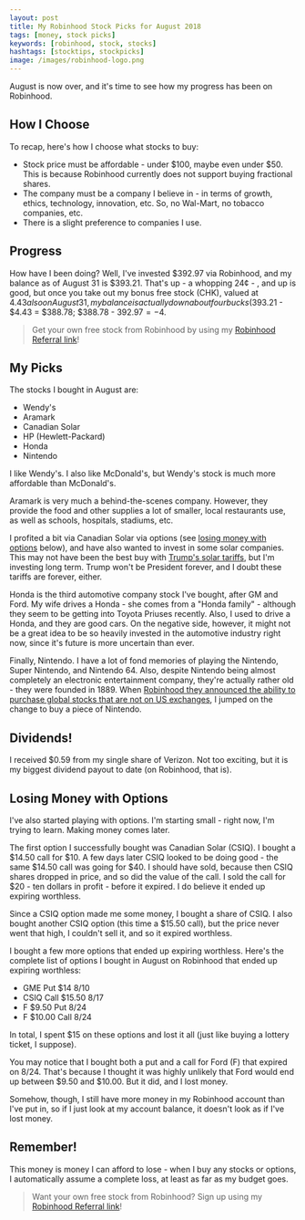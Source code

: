```yaml
---
layout: post
title: My Robinhood Stock Picks for August 2018
tags: [money, stock picks]
keywords: [robinhood, stock, stocks]
hashtags: [stocktips, stockpicks]
image: /images/robinhood-logo.png
---
```


August is now over, and it's time to see how my progress has been on Robinhood.

## How I Choose

To recap, here's how I choose what stocks to buy:

* Stock price must be affordable - under $100, maybe even under $50. This is because Robinhood currently does not support buying fractional shares.
* The company must be a company I believe in - in terms of growth, ethics, technology, innovation, etc. So, no Wal-Mart, no tobacco companies, etc.
* There is a slight preference to companies I use.

## Progress

How have I been doing? Well, I've invested $392.97 via Robinhood, and my balance as of August 31 is $393.21. That's up - a whopping 24&cent; - , and up is good, but once you take out my bonus free stock (CHK), valued at $4.43 also on August 31, my balance is actually down about four bucks  ($393.21 - $4.43 = $388.78; $388.78 - $392.97 = -$4.

> Get your own free stock from Robinhood by using my [Robinhood Referral link](https://hendrixjoseph.github.io/robinhood/)!

## My Picks

The stocks I bought in August are:

* Wendy's
* Aramark
* Canadian Solar
* HP (Hewlett-Packard)
* Honda
* Nintendo

I like Wendy's. I also like McDonald's, but Wendy's stock is much more affordable than McDonald's.

Aramark is very much a behind-the-scenes company. However, they provide the food and other supplies a lot of smaller, local restaurants use, as well as schools, hospitals, stadiums, etc.

I profited a bit via Canadian Solar via options (see [losing money with options](#losing-money-with-options) below), and have also wanted to invest in some solar companies. This may not have been the best buy with [Trump's solar tariffs](https://www.reuters.com/article/us-trump-effect-solar-insight/billions-in-u-s-solar-projects-shelved-after-trump-panel-tariff-idUSKCN1J30CT), but I'm investing long term. Trump won't be President forever, and I doubt these tariffs are forever, either.

Honda is the third automotive company stock I've bought, after GM and Ford. My wife drives a Honda - she comes from a "Honda family" - although they seem to be getting into Toyota Priuses recently. Also, I used to drive a Honda, and they are good cars. On the negative side, however, it might not be a great idea to be so heavily invested in the automotive industry right now, since it's future is more uncertain than ever.

Finally, Nintendo. I have a lot of fond memories of playing the Nintendo, Super Nintendo, and Nintendo 64. Also, despite Nintendo being almost completely an electronic entertainment company, they're actually rather old - they were founded in 1889. When [Robinhood they announced the ability to purchase global stocks that are not on US exchanges](http://blog.robinhood.com/news/2018/8/27/introducing-global-stocks-on-robinhood), I jumped on the change to buy a piece of Nintendo.

## Dividends!

I received $0.59 from my single share of Verizon. Not too exciting, but it is my biggest dividend payout to date (on Robinhood, that is).

## Losing Money with Options

I've also started playing with options. I'm starting small - right now, I'm trying to learn. Making money comes later.

The first option I successfully bought was Canadian Solar (CSIQ). I bought a $14.50 call for $10. A few days later CSIQ looked to be doing good - the same $14.50 call was going for $40. I should have sold, because then CSIQ shares dropped in price, and so did the value of the call. I sold the call for $20 - ten dollars in profit - before it expired. I do believe it ended up expiring worthless.

Since a CSIQ option made me some money, I bought a share of CSIQ. I also bought another CSIQ option (this time a $15.50 call), but the price never went that high, I couldn't sell it, and so it expired worthless.

I bought a few more options that ended up expiring worthless. Here's the complete list of options I bought in August on Robinhood that ended up expiring worthless:

* GME Put $14 8/10
* CSIQ Call $15.50 8/17
* F $9.50 Put 8/24
* F $10.00 Call 8/24

In total, I spent $15 on these options and lost it all (just like buying a lottery ticket, I suppose).

You may notice that I bought both a put and a call for Ford (F) that expired on 8/24. That's because I thought it was highly unlikely that Ford would end up between $9.50 and $10.00. But it did, and I lost money.

Somehow, though, I still have more money in my Robinhood account than I've put in, so if I just look at my account balance, it doesn't look as if I've lost money.

## Remember!

This money is money I can afford to lose - when I buy any stocks or options, I automatically assume a complete loss, at least as far as my budget goes.

> Want your own free stock from Robinhood? Sign up using my [Robinhood Referral link](https://hendrixjoseph.github.io/robinhood/)!
